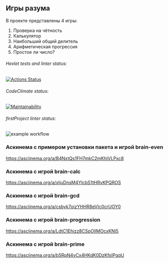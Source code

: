 ## Игры разума
В проекте представлены 4 игры: 
1. Проверка на чётность
2. Калькулятор
3. Наибольший общий делитель
4. Арифметическая прогрессия
5. Простое ли число?
###### Hexlet tests and linter status:
[![Actions Status](https://github.com/natakhrom/frontend-project-lvl1/workflows/hexlet-check/badge.svg)](https://github.com/natakhrom/frontend-project-lvl1/actions)
###### CodeClimate status:
[![Maintainability](https://api.codeclimate.com/v1/badges/c71ccd7febcdf7defd69/maintainability)](https://codeclimate.com/github/natakhrom/frontend-project-lvl1/maintainability)
###### firstProject linter status:
![example workflow](https://github.com/natakhrom/frontend-project-lvl1/actions/workflows/firstProject.yml/badge.svg)


### Аскинема с примером установки пакета и игрой brain-even
https://asciinema.org/a/B4NxtQs1FH7mkC2mKhiVLPxc8

### Аскинема с игрой brain-calc
https://asciinema.org/a/xljuDnsM4YIcbS1tHRvKPQROS

### Аскинема с игрой brain-gcd
https://asciinema.org/a/csbyk7oizYHHR8eVIc0crUOY0

### Аскинема с игрой brain-progression
https://asciinema.org/a/LdtC1Ehizz8CSpOllMOcxKNl5

### Аскинема с игрой brain-prime
https://asciinema.org/a/b5RpN4vCx4HKdK0DzKfsIPgqU